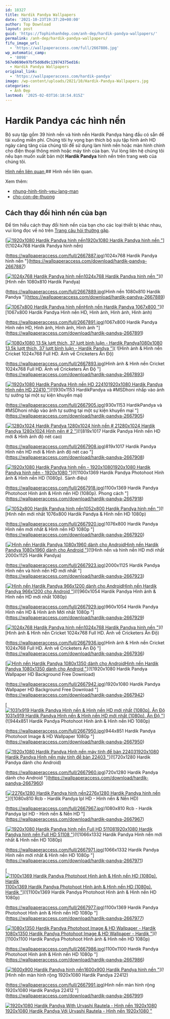 ```yaml
---
id: 18327
title: Hardik Pandya Wallpapers
date: '2021-10-23T19:37:20+00:00'
author: Top Download
layout: post
guid: 'https://Tophinhanhdep.com/anh-dep/hardik-pandya-wallpapers/'
permalink: /anh-dep/hardik-pandya-wallpapers/
fifu_image_url:
  - 'https://wallpaperaccess.com/full/2667886.jpg'
wp_automatic_camp:
  - '8098'
567e0690e97bf5dd6d9c13974375ed16:
  - Hardik Pandya Wallpapers
original_link:
  - 'https://wallpaperaccess.com/hardik-pandya'
image: /wp-content/uploads/2021/10/Hardik-Pandya-Wallpapers.jpg
categories:
  - Ảnh Đẹp
lastmod: '2025-02-03T16:18:54.815Z'
---
```

# Hardik Pandya các hình nền

Bộ sưu tập gồm 39 hình nền và hình nền Hardik Pandya hàng đầu có sẵn để tải xuống miễn phí. Chúng tôi hy vọng bạn thích bộ sưu tập hình ảnh HD ngày càng tăng của chúng tôi để sử dụng làm hình nền hoặc màn hình chính cho điện thoại thông minh hoặc máy tính của bạn. Vui lòng liên hệ chúng tôi nếu bạn muốn xuất bản một **Hardik Pandya** hình nền trên trang web của chúng tôi.

[Hình nền liên quan ](#related) ## Hình nền liên quan.

   
 Xem thêm:

   
- [nhung-hinh-tinh-yeu-lang-man](https://tophinhanhdep.com/anh-tinh-yeu/nhung-hinh-tinh-yeu-lang-man/)
- [cho-con-de-thuong](https://tophinhanhdep.com/the-gioi-dong-vat/cho-con-de-thuong/)

## Cách thay đổi hình nền của bạn

Để tìm hiểu cách thay đổi hình nền của bạn cho các loại thiết bị khác nhau, vui lòng đọc về nó trên [Trang câu hỏi thường gặp](https://tophinhanhdep.com/faq/).

  
[[![1920x1080 Hardik Pandya hình nền](https://wallpaperaccess.com/full/2667886.jpg)1920x1080 Hardik Pandya hình nền "](https://wallpaperaccess.com/download/hardik-pandya-2667886)](![1024x768 Hardik Pandya hình nền)

(https://wallpaperaccess.com/full/2667887.jpg)1024x768 Hardik Pandya hình nền "](https://wallpaperaccess.com/download/hardik-pandya-2667887)

[[![1024x768 Hardik Pandya hình nền](https://wallpaperaccess.com/full/2667888.jpg)1024x768 Hardik Pandya hình nền "](https://wallpaperaccess.com/download/hardik-pandya-2667888)](![Hình nền 1080x810 Hardik Pandya)

(https://wallpaperaccess.com/full/2667889.jpg)Hình nền 1080x810 Hardik Pandya "](https://wallpaperaccess.com/download/hardik-pandya-2667889)

[[![1067x800 Hardik Pandya hình nền](https://wallpaperaccess.com/full/2667890.jpg)Hình nền Hardik Pandya 1067x800 "](https://wallpaperaccess.com/download/hardik-pandya-2667890)](![1067x800 Hardik Pandya Hình nền HD, Hình ảnh, Hình ảnh, Hình ảnh)

(https://wallpaperaccess.com/full/2667891.jpg)1067x800 Hardik Pandya Hình nền HD, Hình ảnh, Hình ảnh, Hình ảnh "](https://wallpaperaccess.com/download/hardik-pandya-2667891)

[[![1080x1080 13,5k lượt thích, 37 lượt bình luận - Hardik Pandya](https://wallpaperaccess.com/full/2667892.jpg)1080x1080 13,5k lượt thích, 37 lượt bình luận - Hardik Pandya "](https://wallpaperaccess.com/download/hardik-pandya-2667892)]( ![Hình ảnh & Hình nền Cricket 1024x768 Full HD.  Ảnh về Cricketers Ấn Độ)

(https://wallpaperaccess.com/full/2667893.jpg)Hình ảnh &amp; Hình nền Cricket 1024x768 Full HD. Ảnh về Cricketers Ấn Độ "](https://wallpaperaccess.com/download/hardik-pandya-2667893)

[[![1920x1080 Hardik Pandya Hình nền HD 22410](https://wallpaperaccess.com/full/2667894.jpg)1920x1080 Hardik Pandya Hình nền HD 22410 "](https://wallpaperaccess.com/download/hardik-pandya-2667894)](![930x1153 HardikPandya và #MSDhoni nhấp vào ảnh tự sướng tại một sự kiện khuyến mại)

(https://wallpaperaccess.com/full/2667905.jpg)930x1153 HardikPandya và #MSDhoni nhấp vào ảnh tự sướng tại một sự kiện khuyến mại "](https://wallpaperaccess.com/download/hardik-pandya-2667905)

[[![1280x1024 Hardik Pandya 1280x1024 hình nền # 2](https://wallpaperaccess.com/full/2667907.jpg)1280x1024 Hardik Pandya 1280x1024 Hình nền # 2 "](https://wallpaperaccess.com/download/hardik-pandya-2667907)](![819x1017 Hardik Pandya Hình nền HD mới & Hình ảnh độ nét cao)

(https://wallpaperaccess.com/full/2667908.jpg)819x1017 Hardik Pandya Hình nền HD mới &amp; Hình ảnh độ nét cao "](https://wallpaperaccess.com/download/hardik-pandya-2667908)

[[![1920x1080 Hardik Pandya hình nền - 1920x1080](https://wallpaperaccess.com/full/2667914.jpg)1920x1080 Hardik Pandya hình nền - 1920x1080 "](https://wallpaperaccess.com/download/hardik-pandya-2667914)](![1100x1369 Hardik Pandya Photohoot Hình ảnh & Hình nền HD (1080p).  Sành điệu)

(https://wallpaperaccess.com/full/2667918.jpg)1100x1369 Hardik Pandya Photohoot Hình ảnh &amp; Hình nền HD (1080p). Phong cách "](https://wallpaperaccess.com/download/hardik-pandya-2667918)

[[![1052x800 Hardik Pandya hình nền](https://wallpaperaccess.com/full/2667919.jpg)1052x800 Hardik Pandya hình nền "](https://wallpaperaccess.com/download/hardik-pandya-2667919)](![Hình nền mới nhất 1076x800 Hardik Pandya & Hình nền HD 1080p)

(https://wallpaperaccess.com/full/2667920.jpg)1076x800 Hardik Pandya Hình nền mới nhất &amp; Hình nền HD 1080p "](https://wallpaperaccess.com/download/hardik-pandya-2667920)

[[![Hình nền Hardik Pandya 1080x1960 dành cho Android](https://wallpaperaccess.com/full/2667922.jpg)Hình nền Hardik Pandya 1080x1960 dành cho Android "](https://wallpaperaccess.com/download/hardik-pandya-2667922)](![Hình nền và hình nền HD mới nhất 2000x1125 Hardik Pandya)

(https://wallpaperaccess.com/full/2667923.jpg)2000x1125 Hardik Pandya Hình nền và hình nền HD mới nhất "](https://wallpaperaccess.com/download/hardik-pandya-2667923)

[[![Hình nền Hardik Pandya 966x1200 dành cho Android](https://wallpaperaccess.com/full/2667927.jpg)Hình nền Hardik Pandya 966x1200 cho Android "](https://wallpaperaccess.com/download/hardik-pandya-2667927)](![960x1054 Hardik Pandya Hình ảnh & Hình nền HD mới nhất 1080p)

(https://wallpaperaccess.com/full/2667929.jpg)960x1054 Hardik Pandya Hình nền HD &amp; Hình ảnh Mới nhất 1080p "](https://wallpaperaccess.com/download/hardik-pandya-2667929)

[[![1024x768 Hardik Pandya hình nền](https://wallpaperaccess.com/full/2667935.jpg)1024x768 Hardik Pandya hình nền "](https://wallpaperaccess.com/download/hardik-pandya-2667935)](![Hình ảnh & Hình nền Cricket 1024x768 Full HD.  Ảnh về Cricketers Ấn Độ)

(https://wallpaperaccess.com/full/2667936.jpg)Hình ảnh &amp; Hình nền Cricket 1024x768 Full HD. Ảnh về Cricketers Ấn Độ "](https://wallpaperaccess.com/download/hardik-pandya-2667936)

[[![Hình nền Hardik Pandya 1080x1350 dành cho Android](https://wallpaperaccess.com/full/2667939.jpg)Hình nền Hardik Pandya 1080x1350 dành cho Android "](https://wallpaperaccess.com/download/hardik-pandya-2667939)](![1920x1080 Hardik Pandya Wallpaper HD Background Free Download)

(https://wallpaperaccess.com/full/2667942.jpg)1920x1080 Hardik Pandya Wallpaper HD Background Free Download "](https://wallpaperaccess.com/download/hardik-pandya-2667942)

[[![1031x919 Hardik Pandya Hình nền & Hình nền HD mới nhất (1080p).  Ấn Độ](https://wallpaperaccess.com/full/2667946.jpg)1031x919 Hardik Pandya Hình nền &amp; Hình nền HD mới nhất (1080p). Ấn Độ "](https://wallpaperaccess.com/download/hardik-pandya-2667946)](![944x851 Hardik Pandya Photohoot Hình ảnh & Hình nền HD 1080p)

(https://wallpaperaccess.com/full/2667950.jpg)944x851 Hardik Pandya Photohoot Image &amp; HD Wallpaper 1080p "](https://wallpaperaccess.com/download/hardik-pandya-2667950)

[[![1920x1080 Hardik Pandya Hình nền máy tính để bàn 22403](https://wallpaperaccess.com/full/2667952.jpg)1920x1080 Hardik Pandya Hình nền máy tính để bàn 22403 "](https://wallpaperaccess.com/download/hardik-pandya-2667952)](![720x1280 Hardik Pandya dành cho Android)

(https://wallpaperaccess.com/full/2667960.jpg)720x1280 Hardik Pandya dành cho Android "](https://wallpaperaccess.com/download/hardik-pandya-2667960)

[[![2276x1280 Hardik Pandya hình nền](https://wallpaperaccess.com/full/2667962.jpg)2276x1280 Hardik Pandya hình nền "](https://wallpaperaccess.com/download/hardik-pandya-2667962)](![1080x810 Rcb - Hardik Pandya Ipl HD - Hình nền & Nền HD)

(https://wallpaperaccess.com/full/2667967.jpg)1080x810 Rcb - Hardik Pandya Ipl HD - Hình nền &amp; Nền HD "](https://wallpaperaccess.com/download/hardik-pandya-2667967)

[[![1920x1080 Hardik Pandya hình nền Full HD 51108](https://wallpaperaccess.com/full/2667969.jpg)1920x1080 Hardik Pandya hình nền Full HD 51108 "](https://wallpaperaccess.com/download/hardik-pandya-2667969)](![1066x1332 Hardik Pandya Hình nền mới nhất & Hình nền HD 1080p)

(https://wallpaperaccess.com/full/2667971.jpg)1066x1332 Hardik Pandya Hình nền mới nhất &amp; Hình nền HD 1080p "](https://wallpaperaccess.com/download/hardik-pandya-2667971)

[[![1100x1369 Hardik Pandya Photohoot Hình ảnh & Hình nền HD (1080p).  Hardik](https://wallpaperaccess.com/full/2667973.jpg)1100x1369 Hardik Pandya Photohoot Hình ảnh &amp; Hình nền HD (1080p). Hardik "](https://wallpaperaccess.com/download/hardik-pandya-2667973)](![1100x1369 Hardik Pandya Photohoot Hình ảnh & Hình nền HD 1080p)

(https://wallpaperaccess.com/full/2667977.jpg)1100x1369 Hardik Pandya Photohoot Hình ảnh &amp; Hình nền HD 1080p "](https://wallpaperaccess.com/download/hardik-pandya-2667977)

[[![1080x1350 Hardik Pandya Photohoot Image & HD Wallpaper - Hardik](https://wallpaperaccess.com/full/2667978.jpg)1080x1350 Hardik Pandya Photohoot Image &amp; HD Wallpaper - Hardik "](https://wallpaperaccess.com/download/hardik-pandya-2667978)](![1100x1100 Hardik Pandya Photohoot Hình ảnh & Hình nền HD 1080p)

(https://wallpaperaccess.com/full/2667986.jpg)1100x1100 Hardik Pandya Photohoot Hình ảnh &amp; Hình nền HD 1080p "](https://wallpaperaccess.com/download/hardik-pandya-2667986)

[[![1600x900 Hardik Pandya hình nền](https://wallpaperaccess.com/full/2667990.jpg)1600x900 Hardik Pandya hình nền "](https://wallpaperaccess.com/download/hardik-pandya-2667990)](![Hình nền màn hình rộng 1920x1080 Hardik Pandya 22412)

(https://wallpaperaccess.com/full/2667991.jpg)Hình nền màn hình rộng 1920x1080 Hardik Pandya 22412 "](https://wallpaperaccess.com/download/hardik-pandya-2667991)

[![1920x1080 Hardik Pandya With Urvashi Rautela - Hình nền 1920x1080](https://wallpaperaccess.com/full/2667998.jpg)1920x1080 Hardik Pandya Với Urvashi Rautela - Hình nền 1920x1080 "](https://wallpaperaccess.com/download/hardik-pandya-2667998)
